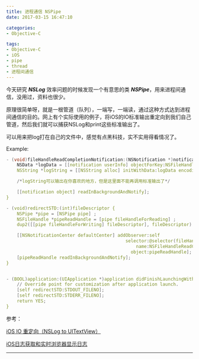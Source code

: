 ```yaml
---
title: 进程通信 NSPipe
date: 2017-03-15 16:47:10

categories:
- Objective-C

tags:
- Objective-C
- iOS
- pipe
- thread
- 进程间通信
---
```


今天研究 ***NSLog*** 效率问题的时候发现一个有意思的类 ***NSPipe***，用来进程间通信，没用过，资料也很少。

原理很简单呀，就是一根管道（队列），一端写，一端读，通过这种方式达到进程间通信的目的。网上有个实际使用的例子，将iOS的IO标准输出重定向到我们自己管道，然后我们就可以捕获NSLog和print这些标准输出了。

可以用来把log打在自己的文件中，感觉有点黑科技，实不实用得看情况了。

Example:

```c
- (void)fileHandleReadCompletionNotification:(NSNotification *)notification {
    NSData *logData = [[notification userInfo] objectForKey:NSFileHandleNotificationDataItem];
    NSString *logString = [[NSString alloc] initWithData:logData encoding:NSUTF8StringEncoding];

    /*logString可以输出在你喜欢的地方，但是这里面不能再调用标准输出了*/

    [[notification object] readInBackgroundAndNotify];
}

- (void)redirectSTD:(int)fileDescriptor {
    NSPipe *pipe = [NSPipe pipe] ;
    NSFileHandle *pipeReadHandle = [pipe fileHandleForReading] ;
    dup2([[pipe fileHandleForWriting] fileDescriptor], fileDescriptor) ;

    [[NSNotificationCenter defaultCenter] addObserver:self
                                             selector:@selector(fileHandleReadCompletionNotification:)
                                                 name:NSFileHandleReadCompletionNotification
                                               object:pipeReadHandle];
    [pipeReadHandle readInBackgroundAndNotify];
}


- (BOOL)application:(UIApplication *)application didFinishLaunchingWithOptions:(NSDictionary *)launchOptions {
    // Override point for customization after application launch.
    [self redirectSTD:STDOUT_FILENO];
    [self redirectSTD:STDERR_FILENO];
    return YES;
}
```
参考：

[iOS IO 重定向（NSLog to UITextView）](http://www.tuicool.com/articles/muUvIb)

[iOS日志获取和实时浏览器显示日志](https://yohunl.com/iosri-zhi-huo-qu-he-shi-shi-liu-lan-qi-xian-shi-ri-zhi/)

---